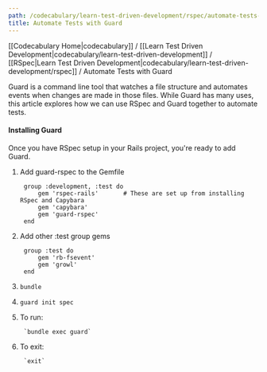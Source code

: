 ```yaml
---
path: /codecabulary/learn-test-driven-development/rspec/automate-tests-with-guard
title: Automate Tests with Guard
---
```

[[Codecabulary Home|codecabulary]] / [[Learn Test Driven Development|codecabulary/learn-test-driven-development]] / [[RSpec|Learn Test Driven Development|codecabulary/learn-test-driven-development/rspec]] / Automate Tests with Guard

<!-- ---title: Automate Tests with Guard -->

Guard is a command line tool that watches a file structure and automates events when changes are made in those files. While Guard has many uses, this article explores how we can use RSpec and Guard together to automate tests.

#### Installing Guard

Once you have RSpec setup in your Rails project, you're ready to add Guard.

1) Add guard-rspec to the Gemfile

		group :development, :test do
			gem 'rspec-rails'		# These are set up from installing RSpec and Capybara
			gem 'capybara'
			gem 'guard-rspec'
		end

2) Add other :test group gems

		group :test do
			gem 'rb-fsevent'
			gem 'growl'
		end

3) `bundle`

4) `guard init spec`

5) To run:

		`bundle exec guard`

6) To exit:

		`exit`

